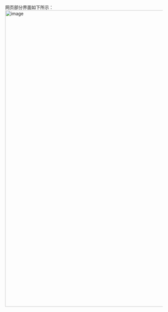 网页部分界面如下所示：
<img width="947" alt="image" src="https://user-images.githubusercontent.com/82950087/148707081-9cb32e1a-4838-479e-8e66-8e8b0603824b.png">

